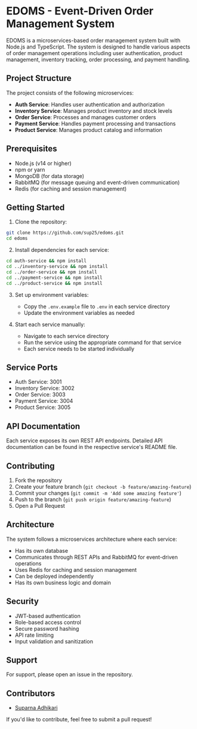 # EDOMS - Event-Driven Order Management System

EDOMS is a microservices-based order management system built with Node.js and TypeScript. The system is designed to handle various aspects of order management operations including user authentication, product management, inventory tracking, order processing, and payment handling.

## Project Structure

The project consists of the following microservices:

- **Auth Service**: Handles user authentication and authorization
- **Inventory Service**: Manages product inventory and stock levels
- **Order Service**: Processes and manages customer orders
- **Payment Service**: Handles payment processing and transactions
- **Product Service**: Manages product catalog and information

## Prerequisites

- Node.js (v14 or higher)
- npm or yarn
- MongoDB (for data storage)
- RabbitMQ (for message queuing and event-driven communication)
- Redis (for caching and session management)

## Getting Started

1. Clone the repository:

```bash
git clone https://github.com/sup25/edoms.git
cd edoms
```

2. Install dependencies for each service:

```bash
cd auth-service && npm install
cd ../inventory-service && npm install
cd ../order-service && npm install
cd ../payment-service && npm install
cd ../product-service && npm install
```

3. Set up environment variables:

   - Copy the `.env.example` file to `.env` in each service directory
   - Update the environment variables as needed

4. Start each service manually:
   - Navigate to each service directory
   - Run the service using the appropriate command for that service
   - Each service needs to be started individually

## Service Ports

- Auth Service: 3001
- Inventory Service: 3002
- Order Service: 3003
- Payment Service: 3004
- Product Service: 3005

## API Documentation

Each service exposes its own REST API endpoints. Detailed API documentation can be found in the respective service's README file.

## Contributing

1. Fork the repository
2. Create your feature branch (`git checkout -b feature/amazing-feature`)
3. Commit your changes (`git commit -m 'Add some amazing feature'`)
4. Push to the branch (`git push origin feature/amazing-feature`)
5. Open a Pull Request

## Architecture

The system follows a microservices architecture where each service:

- Has its own database
- Communicates through REST APIs and RabbitMQ for event-driven operations
- Uses Redis for caching and session management
- Can be deployed independently
- Has its own business logic and domain

## Security

- JWT-based authentication
- Role-based access control
- Secure password hashing
- API rate limiting
- Input validation and sanitization

## Support

For support, please open an issue in the repository.

## Contributors

- [Suparna Adhikari](https://github.com/sup25)

If you'd like to contribute, feel free to submit a pull request!
